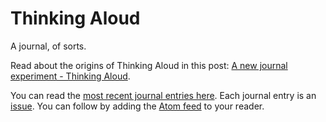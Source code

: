 # Thinking Aloud

A journal, of sorts.

Read about the origins of Thinking Aloud in this post: [A new journal experiment - Thinking Aloud](https://qmacro.org/2021/03/25/a-new-journal-experiment-thinking-aloud/).

You can read the [most recent journal entries here](recent.md). Each journal entry is an [issue](https://github.com/qmacro/thinking-aloud/issues?q=is%3Aopen+is%3Aissue+label%3Aentry). You can follow by adding the [Atom feed](https://raw.githubusercontent.com/qmacro/thinking-aloud/main/feed.xml) to your reader.
